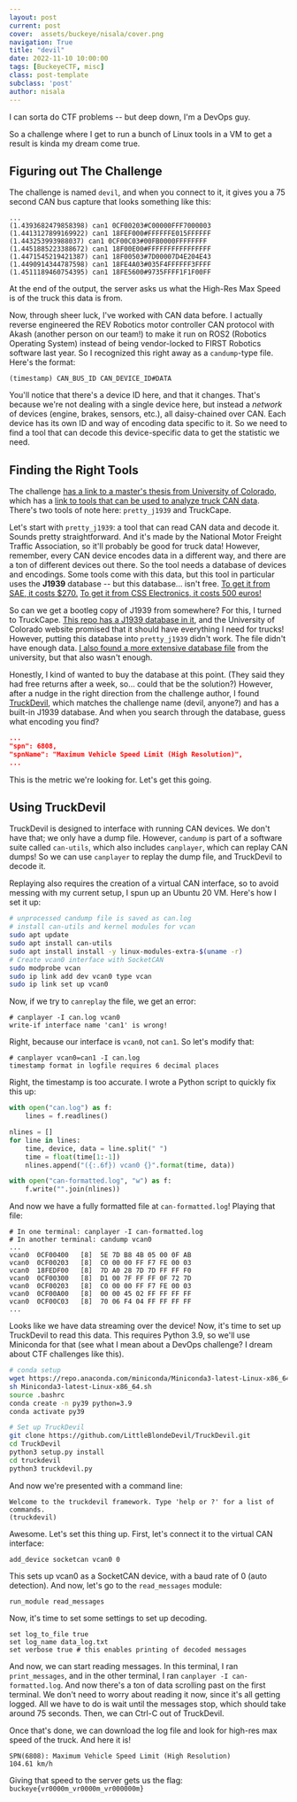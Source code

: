 ```yaml
---
layout: post
current: post
cover:  assets/buckeye/nisala/cover.png
navigation: True
title: "devil"
date: 2022-11-10 10:00:00
tags: [BuckeyeCTF, misc]
class: post-template
subclass: 'post'
author: nisala
---
```


I can sorta do CTF problems -- but deep down, I'm a DevOps guy.

So a challenge where I get to run a bunch of Linux tools in a VM to get a result is kinda my dream come true.

## Figuring out The Challenge

The challenge is named `devil`, and when you connect to it, it gives you a 75 second CAN bus capture 
that looks something like this:

```
...
(1.4393682479858398) can1 0CF00203#C00000FFF7000003
(1.4413127899169922) can1 18FEF000#FFFFFFE015FFFFFF
(1.443253993988037) can1 0CF00C03#00FB0000FFFFFFFF
(1.4451885223388672) can1 18F00E00#FFFFFFFFFFFFFFFF
(1.4471545219421387) can1 18F00503#7D00007D4E204E43
(1.4490914344787598) can1 18FE4A03#035F4FFFFFF3FFFF
(1.4511189460754395) can1 18FE5600#9735FFFF1F1F00FF
```

At the end of the output, the server asks us what the High-Res Max Speed is of the truck 
this data is from.

Now, through sheer luck, I've worked with CAN data before. I actually reverse
engineered the REV Robotics motor controller CAN protocol with Akash (another person on our team!) 
to make it run on ROS2 (Robotics Operating System) instead of being vendor-locked to
FIRST Robotics software last year. So I recognized this right away as a `candump`-type file. Here's the format:

```
(timestamp) CAN_BUS_ID CAN_DEVICE_ID#DATA
```

You'll notice that there's a device ID here, and that it changes. That's because we're not dealing with a single device here,
but instead a *network* of devices (engine, brakes, sensors, etc.), all daisy-chained over CAN. Each device has its 
own ID and way of encoding data specific to it. So we need to find a tool that can decode this device-specific data 
to get the statistic we need.

## Finding the Right Tools

The challenge [has a link to a master's thesis from University of Colorado](https://www.engr.colostate.edu/~jdaily/J1939/candata.html),
which has a [link to tools that can be used to analyze truck CAN data](https://www.engr.colostate.edu/~jdaily/J1939/tools.html). There's
two tools of note here: `pretty_j1939` and TruckCape. 

Let's start with `pretty_j1939`: a tool that can read CAN data and decode it. Sounds pretty straightforward. And it's
made by the National Motor Freight Traffic Association, so it'll probably be good for truck data! However, remember, every CAN
device encodes data in a different way, and there are a ton of different devices out there. So the tool needs a database of devices
and encodings. Some tools come with this data, but this tool in particular uses the **J1939** database -- but this database... isn't free. 
[To get it from SAE, it costs $270.](https://www.sae.org/standards/content/j1939da_201907/) [To get it from CSS Electronics, it costs 500 euros!](https://www.csselectronics.com/products/j1939-dbc-file) 

So can we get a bootleg copy of J1939 from somewhere? For this, I turned to TruckCape. [This repo has a J1939 database in it](https://github.com/SystemsCyber/TruckCapeProjects/blob/master/Jupyter/J1939db.json), and the University of Colorado website promised that it should have everything I need for trucks! However, putting this database into `pretty_j1939` didn't work. The file didn't have enough data. [I also found a more extensive database file](https://www.wheelodex.org/projects/turp1210/) from the university, but that also wasn't enough.

Honestly, I kind of wanted to buy the database at this point. (They said they had free returns after a week, so... could that be the solution?) However, after a nudge in the right direction from the challenge author, I found [TruckDevil](https://github.com/LittleBlondeDevil/TruckDevil/), which matches the challenge name (devil, anyone?) and has a built-in J1939 database. And when you search through the database, guess what encoding you find?

```json
...
"spn": 6808,
"spnName": "Maximum Vehicle Speed Limit (High Resolution)",
...
```

This is the metric we're looking for. Let's get this going.

## Using TruckDevil

TruckDevil is designed to interface with running CAN devices. We don't have that; we only have a dump file. 
However, `candump` is part of a software suite called `can-utils`, which also includes `canplayer`, which can replay CAN dumps! 
So we can use `canplayer` to replay the dump file, and TruckDevil to decode it.

Replaying also requires the creation of a virtual CAN interface, so to avoid messing with my current setup, I spun up an Ubuntu 20 VM. Here's how I set it up:

```bash
# unprocessed candump file is saved as can.log
# install can-utils and kernel modules for vcan
sudo apt update
sudo apt install can-utils
sudo apt install install -y linux-modules-extra-$(uname -r)
# Create vcan0 interface with SocketCAN
sudo modprobe vcan
sudo ip link add dev vcan0 type vcan
sudo ip link set up vcan0
```

Now, if we try to `canreplay` the file, we get an error:

```
# canplayer -I can.log vcan0
write-if interface name 'can1' is wrong!
```

Right, because our interface is `vcan0`, not `can1`. So let's modify that:

```
# canplayer vcan0=can1 -I can.log
timestamp format in logfile requires 6 decimal places
```

Right, the timestamp is too accurate. I wrote a Python script to quickly fix this up:

```py
with open("can.log") as f:
    lines = f.readlines()

nlines = []
for line in lines:
    time, device, data = line.split(" ")
    time = float(time[1:-1])
    nlines.append("({:.6f}) vcan0 {}".format(time, data))

with open("can-formatted.log", "w") as f:
    f.write("".join(nlines))
```

And now we have a fully formatted file at `can-formatted.log`! Playing that file:

```
# In one terminal: canplayer -I can-formatted.log
# In another terminal: candump vcan0
...
vcan0  0CF00400   [8]  5E 7D B8 4B 05 00 0F AB
vcan0  0CF00203   [8]  C0 00 00 FF F7 FE 00 03
vcan0  18FEDF00   [8]  7D A0 28 7D 7D FF FF F0
vcan0  0CF00300   [8]  D1 00 7F FF FF 0F 72 7D
vcan0  0CF00203   [8]  C0 00 00 FF F7 FE 00 03
vcan0  0CF00A00   [8]  00 00 45 02 FF FF FF FF
vcan0  0CF00C03   [8]  70 06 F4 04 FF FF FF FF
...
```

Looks like we have data streaming over the device! Now, it's time to set up TruckDevil to read this data. This requires Python 3.9, so we'll use Miniconda for that (see what I mean about a DevOps challenge? I dream about CTF challenges like this).

```bash
# conda setup
wget https://repo.anaconda.com/miniconda/Miniconda3-latest-Linux-x86_64.sh
sh Miniconda3-latest-Linux-x86_64.sh
source .bashrc
conda create -n py39 python=3.9
conda activate py39

# Set up TruckDevil
git clone https://github.com/LittleBlondeDevil/TruckDevil.git
cd TruckDevil
python3 setup.py install
cd truckdevil
python3 truckdevil.py
```

And now we're presented with a command line:
```
Welcome to the truckdevil framework. Type 'help or ?' for a list of commands.
(truckdevil) 
```

Awesome. Let's set this thing up. First, let's connect it to the virtual CAN interface:

```
add_device socketcan vcan0 0
```

This sets up vcan0 as a SocketCAN device, with a baud rate of 0 (auto detection). And now, let's go to the `read_messages` module:

```
run_module read_messages
```

Now, it's time to set some settings to set up decoding.

```
set log_to_file true
set log_name data_log.txt
set verbose true # this enables printing of decoded messages
```

And now, we can start reading messages. In this terminal, I ran `print_messages`, and in the other terminal, I ran `canplayer -I can-formatted.log`. And now there's a ton of data scrolling past on the first terminal. We don't need to worry about reading it now, since it's all getting logged. All we have to do is wait until the messages stop, which should take around 75 seconds. Then, we can Ctrl-C out of TruckDevil.

Once that's done, we can download the log file and look for high-res max speed of the truck. And here it is! 

```
SPN(6808): Maximum Vehicle Speed Limit (High Resolution)
104.61 km/h
```

Giving that speed to the server gets us the flag: `buckeye{vr0000m_vr0000m_vr000000m}`